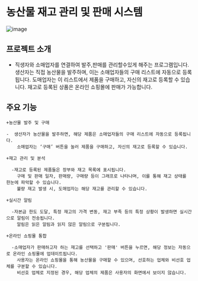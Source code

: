 # 농산물 재고 관리 및 판매 시스템

![image](https://github.com/seraphicblue/-Agricultural-products-management/assets/111176608/06e21942-aaab-49e9-88a2-4da0b8f6f4bb)


## 프로젝트 소개

  - 직생자와 소매업자를 연결하여 발주,판매를 관리할수있게 해주는 프로그램입니다. 
    생산자는 직접 농산물을 발주하며, 이는 소매업자들의 구매 리스트에 자동으로 등록됩니다. 
    도매업자는 이 리스트에서 제품을 구매하고, 자신의 재고로 등록할 수 있습니다.
    재고로 등록된 상품은 온라인 쇼핑몰에 판매가 가능합니다.

## 주요 기능

    +농산물 발주 및 구매

    -  생산자가 농산물을 발주하면, 해당 제품은 소매업자들의 구매 리스트에 자동으로 등록됩니다.
        소매업자는 ‘구매’ 버튼을 눌러 제품을 구매하고, 자신의 재고로 등록할 수 있습니다.
    
    +재고 관리 및 분석

      -재고로 등록된 제품들은 장부와 재고 목록에 표시됩니다.
        구매 및 판매 일자, 판매량, 구매량 등이 그래프로 나타나며, 이를 통해 재고 상태를 한눈에 파악할 수 있습니다.
        불량 재고 발생 시, 도매업자는 해당 재고를 관리할 수 있습니다.
    
    +실시간 알림

      -자본금 한도 도달, 특정 재고의 가격 변동, 재고 부족 등의 특정 상황이 발생하면 실시간으로 알림이 전송됩니다.
        알림은 읽은 알림과 읽지 않은 알림으로 구분됩니다.
    
    +온라인 쇼핑몰 통합

      -소매업자가 판매하고자 하는 재고를 선택하고 '판매' 버튼을 누르면, 해당 정보는 자동으로 온라인 쇼핑몰에 업데이트됩니다.
        사용자는 온라인 쇼핑몰을 통해 농산물을 구매할 수 있으며, 선호하는 업체와 비선호 업체를 구분할 수 있습니다.
        비선호 업체로 지정된 경우, 해당 업체의 제품은 사용자의 화면에서 보이지 않습니다.
